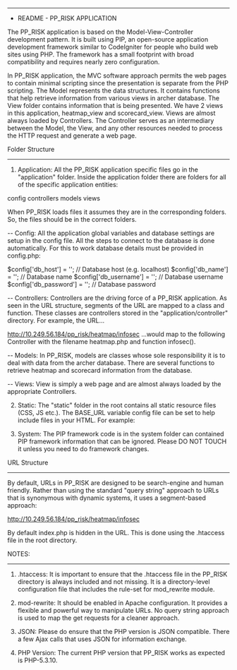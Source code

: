 
* *******************************
* README - PP_RISK APPLICATION


The PP_RISK application is based on the Model-View-Controller development pattern. It is built using PIP, an open-source application development framework similar to CodeIgniter for people who build web sites using PHP. The framework has a small footprint with broad compatibility and requires nearly zero configuration.

In PP_RISK application, the MVC software approach permits the web pages to contain minimal scripting since the presentation is separate from the PHP scripting.
The Model represents the data structures. It contains functions that help retrieve information from various views in archer database.
The View folder contains information that is being presented. We have 2 views in this application, heatmap_view and scorecard_view. Views are almost always loaded by Controllers.
The Controller serves as an intermediary between the Model, the View, and any other resources needed to process the HTTP request and generate a web page.


Folder Structure
*************
1. Application:  All the PP_RISK application specific files go in the "application" folder.  Inside the application folder there are folders for all of the specific application entities:

config
controllers
models
views

When PP_RISK loads files it assumes they are in the corresponding folders. So, the files should be in the correct folders.

-- Config: All the application global variables and database settings are setup in the config file. All the steps to connect to the database is done automatically. For this to work database details must be provided in config.php:

$config['db_host'] = ''; // Database host (e.g. localhost)
$config['db_name'] = ''; // Database name
$config['db_username'] = ''; // Database username
$config['db_password'] = ''; // Database password

-- Controllers: Controllers are the driving force of a PP_RISK application. As seen in the URL structure, segments of the URL are mapped to a class and function. These classes are controllers stored in the "application/controller" directory. For example, the URL...

http://10.249.56.184/pp_risk/heatmap/infosec
...would map to the following Controller with the filename heatmap.php and function infosec().

-- Models: In PP_RISK, models are classes whose sole responsibility it is to deal with data from the archer database. There are several functions to retrieve heatmap and scorecard information from the database.

-- Views: View is simply a web page and are almost always loaded by the appropriate Controllers. 

2. Static: The "static" folder in the root contains all static resource files (CSS, JS etc.). The BASE_URL variable config file can be set to help include files in your HTML. For example:

<link rel="stylesheet" href="<?php echo BASE_URL; ?>static/css/style.css" type="text/css" media="screen" />

3. System: The PIP framework code is in the system folder can contained PIP framework information that can be ignored. Please DO NOT TOUCH it unless you need to do framework changes.

URL Structure
***********

By default, URLs in PP_RISK are designed to be search-engine and human friendly. Rather than using the standard "query string" approach to URLs that is synonymous with dynamic systems, it uses a segment-based approach:

http://10.249.56.184/pp_risk/heatmap/infosec

By default index.php is hidden in the URL. This is done using the .htaccess file in the root directory.

NOTES:
******
1. .htaccess: It is important to ensure that the .htaccess file in the PP_RISK directory is always included and not missing. It is a directory-level configuration file that includes the rule-set for mod_rewrite module.

2. mod-rewrite: It should be enabled in Apache configuration. It provides a flexible and powerful way to manipulate URLs. No query string approach is used to map the get requests for a cleaner approach.

3. JSON: Please do ensure that the PHP version is JSON compatible. There a few Ajax calls that uses JSON for information exchange. 

4. PHP Version: The current PHP version that PP_RISK works as expected is PHP-5.3.10.
